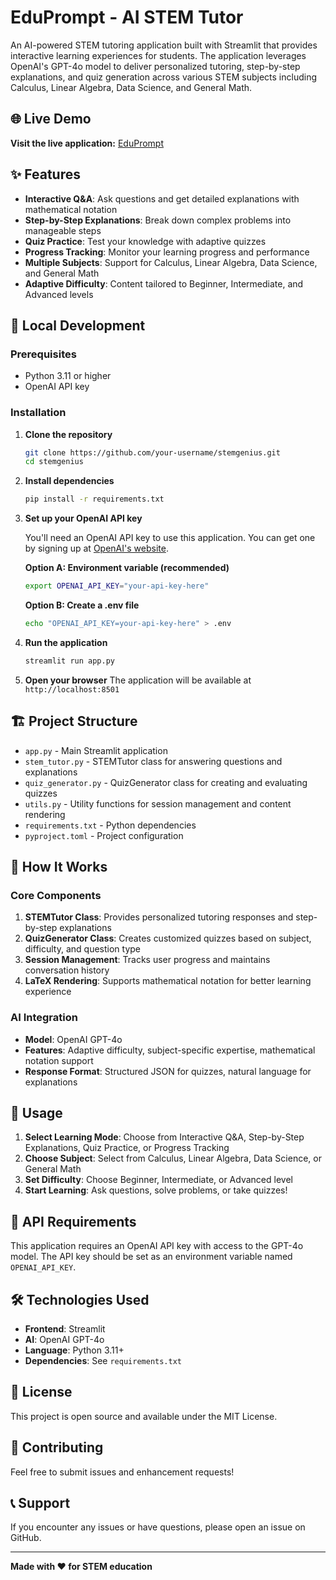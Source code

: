 # EduPrompt - AI STEM Tutor

An AI-powered STEM tutoring application built with Streamlit that provides interactive learning experiences for students. The application leverages OpenAI's GPT-4o model to deliver personalized tutoring, step-by-step explanations, and quiz generation across various STEM subjects including Calculus, Linear Algebra, Data Science, and General Math.

## 🌐 Live Demo

**Visit the live application:** [EduPrompt](http://stemgenius.pro)

## ✨ Features

- **Interactive Q&A**: Ask questions and get detailed explanations with mathematical notation
- **Step-by-Step Explanations**: Break down complex problems into manageable steps
- **Quiz Practice**: Test your knowledge with adaptive quizzes
- **Progress Tracking**: Monitor your learning progress and performance
- **Multiple Subjects**: Support for Calculus, Linear Algebra, Data Science, and General Math
- **Adaptive Difficulty**: Content tailored to Beginner, Intermediate, and Advanced levels

## 🚀 Local Development

### Prerequisites

- Python 3.11 or higher
- OpenAI API key

### Installation

1. **Clone the repository**
   ```bash
   git clone https://github.com/your-username/stemgenius.git
   cd stemgenius
   ```

2. **Install dependencies**
   ```bash
   pip install -r requirements.txt
   ```

3. **Set up your OpenAI API key**
   
   You'll need an OpenAI API key to use this application. You can get one by signing up at [OpenAI's website](https://platform.openai.com/).
   
   **Option A: Environment variable (recommended)**
   ```bash
   export OPENAI_API_KEY="your-api-key-here"
   ```
   
   **Option B: Create a .env file**
   ```bash
   echo "OPENAI_API_KEY=your-api-key-here" > .env
   ```

4. **Run the application**
   ```bash
   streamlit run app.py
   ```

5. **Open your browser**
   The application will be available at `http://localhost:8501`

## 🏗️ Project Structure

- `app.py` - Main Streamlit application
- `stem_tutor.py` - STEMTutor class for answering questions and explanations
- `quiz_generator.py` - QuizGenerator class for creating and evaluating quizzes
- `utils.py` - Utility functions for session management and content rendering
- `requirements.txt` - Python dependencies
- `pyproject.toml` - Project configuration

## 🧠 How It Works

### Core Components

1. **STEMTutor Class**: Provides personalized tutoring responses and step-by-step explanations
2. **QuizGenerator Class**: Creates customized quizzes based on subject, difficulty, and question type
3. **Session Management**: Tracks user progress and maintains conversation history
4. **LaTeX Rendering**: Supports mathematical notation for better learning experience

### AI Integration

- **Model**: OpenAI GPT-4o
- **Features**: Adaptive difficulty, subject-specific expertise, mathematical notation support
- **Response Format**: Structured JSON for quizzes, natural language for explanations

## 🎯 Usage

1. **Select Learning Mode**: Choose from Interactive Q&A, Step-by-Step Explanations, Quiz Practice, or Progress Tracking
2. **Choose Subject**: Select from Calculus, Linear Algebra, Data Science, or General Math
3. **Set Difficulty**: Choose Beginner, Intermediate, or Advanced level
4. **Start Learning**: Ask questions, solve problems, or take quizzes!

## 🔧 API Requirements

This application requires an OpenAI API key with access to the GPT-4o model. The API key should be set as an environment variable named `OPENAI_API_KEY`.

## 🛠️ Technologies Used

- **Frontend**: Streamlit
- **AI**: OpenAI GPT-4o
- **Language**: Python 3.11+
- **Dependencies**: See `requirements.txt`

## 📝 License

This project is open source and available under the MIT License.

## 🤝 Contributing

Feel free to submit issues and enhancement requests!

## 📞 Support

If you encounter any issues or have questions, please open an issue on GitHub.

---

**Made with ❤️ for STEM education** 

